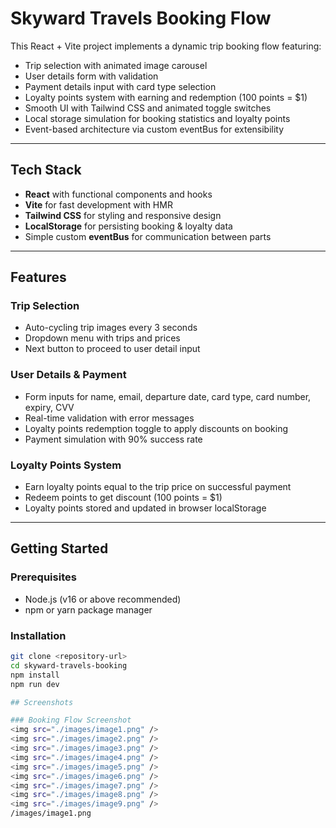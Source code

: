 # Skyward Travels Booking Flow

This React + Vite project implements a dynamic trip booking flow featuring:

- Trip selection with animated image carousel
- User details form with validation
- Payment details input with card type selection
- Loyalty points system with earning and redemption (100 points = $1)
- Smooth UI with Tailwind CSS and animated toggle switches
- Local storage simulation for booking statistics and loyalty points
- Event-based architecture via custom eventBus for extensibility

---

## Tech Stack

- **React** with functional components and hooks
- **Vite** for fast development with HMR
- **Tailwind CSS** for styling and responsive design
- **LocalStorage** for persisting booking & loyalty data
- Simple custom **eventBus** for communication between parts

---

## Features

### Trip Selection

- Auto-cycling trip images every 3 seconds
- Dropdown menu with trips and prices
- Next button to proceed to user detail input

### User Details & Payment

- Form inputs for name, email, departure date, card type, card number, expiry, CVV
- Real-time validation with error messages
- Loyalty points redemption toggle to apply discounts on booking
- Payment simulation with 90% success rate

### Loyalty Points System

- Earn loyalty points equal to the trip price on successful payment
- Redeem points to get discount (100 points = $1)
- Loyalty points stored and updated in browser localStorage

---

## Getting Started

### Prerequisites

- Node.js (v16 or above recommended)
- npm or yarn package manager

### Installation

```bash
git clone <repository-url>
cd skyward-travels-booking
npm install
npm run dev

## Screenshots

### Booking Flow Screenshot
<img src="./images/image1.png" />
<img src="./images/image2.png" />
<img src="./images/image3.png" />
<img src="./images/image4.png" />
<img src="./images/image5.png" />
<img src="./images/image6.png" />
<img src="./images/image7.png" />
<img src="./images/image8.png" />
<img src="./images/image9.png" />
/images/image1.png
